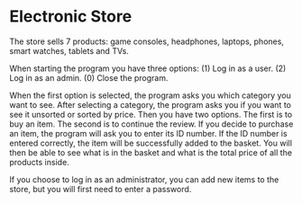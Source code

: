 # Electronic Store

The store sells 7 products: game consoles, headphones, laptops, phones, smart watches, tablets and TVs.

When starting the program you have three options:
(1) Log in as a user.
(2) Log in as an admin.
(0) Close the program.

When the first option is selected, the program asks you which category you want to see. 
After selecting a category, the program asks you if you want to see it unsorted or sorted by price.
Then you have two options. The first is to buy an item. The second is to continue the review.
If you decide to purchase an item, the program will ask you to enter its ID number.
If the ID number is entered correctly, the item will be successfully added to the basket.
You will then be able to see what is in the basket and what is the total price of all the products inside.

If you choose to log in as an administrator, you can add new items to the store, 
but you will first need to enter a password.
